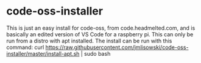 # code-oss-installer
This is just an easy install for code-oss, from code.headmelted.com, and is basically an edited version of VS Code for a raspberry pi. This can only be run from a distro with apt installed. The install can be run with this command:
curl https://raw.githubusercontent.com/jmlisowski/code-oss-installer/master/install-apt.sh | sudo bash
